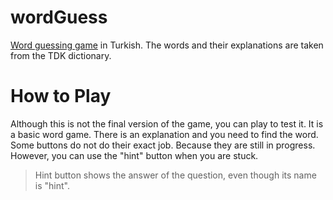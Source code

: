 # wordGuess
[Word guessing game](https://tscburak.github.io/wordGuess/) in Turkish. The words and their explanations are taken from the TDK dictionary.

# How to Play
Although this is not the final version of the game, you can play to test it. It is a basic word game. There is an explanation and you need to find the word. Some buttons do not do their exact job. Because they are still in progress. However, you can use the "hint" button when you are stuck.
> Hint button shows the answer of the question, even though its name is "hint". 


